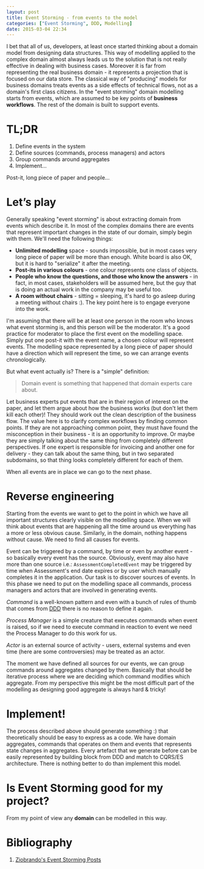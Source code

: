 ```yaml
---
layout: post
title: Event Storming - from events to the model
categories: ["Event Storming", DDD, Modelling]
date: 2015-03-04 22:34
---
```


I bet that all of us, developers, at least once started thinking about a domain model from designing data structures. This way of modelling applied to the complex domain almost always leads us to the solution that is not really effective in dealing with business cases. Moreover it is far from representing the real business domain - it represents a projection that is focused on our data store. The classical way of "producing" models for business domains treats events as a side effects of technical flows, not as a domain's first class citizens. In the "event storming" domain modelling starts from events, which are assumed to be key points of **business workflows**. The rest of the domain is built to support events.

<!--more-->

# TL;DR

1. Define events in the system
2. Define sources (commands, process managers) and actors
3. Group commands around aggregates
4. Implement...

Post-it, long piece of paper and people...

# Let’s play
Generally speaking "event storming" is about extracting domain from events which describe it. In most of the complex domains there are events that represent important changes in the state of our domain, simply begin with them. We'll need the following things:


* **Unlimited modelling** space - sounds impossible, but in most cases very long piece of paper will be more than enough. White board is also OK, but it is hard to "serialize" it after the meeting.
* **Post-its in various colours** - one colour represents one class of objects.
* **People who know the questions, and those who know the answers** - in fact, in most cases, stakeholders will be assumed here, but the guy that is doing an actual work in the company may be useful too.
* **A room without chairs** - sitting = sleeping, it's hard to go asleep during a meeting without chairs :). The key point here is to engage everyone into the work.

I'm assuming that there will be at least one person in the room who knows what event storming is, and this person will be the moderator. It's a good practice for moderator to place the first event on the modelling space. Simply put one post-it with the event name, a chosen colour will represent events. The modelling space represented by a long piece of paper should have a direction which will represent the time, so we can arrange events chronologically.

But what event actually is? There is a "simple" definition:

> Domain event is something that happened that domain experts care about.

Let business experts put events that are in their region of interest on the paper, and let them argue about how the business works (but don't let them kill each other)! They should work out the clean description of the business flow. The value here is to clarify complex workflows by finding common points. If they are not approaching common point, they must have found the misconception in their business - it is an opportunity to improve. Or maybe they are simply talking about the same thing from completely different perspectives. If one expert is responsible for invoicing and another one for delivery - they can talk about the same thing, but in two separated subdomains, so that thing looks completely different for each of them.

When all events are in place we can go to the next phase.

# Reverse engineering

Starting from the events we want to get to the point in which we have all important structures clearly visible on the modelling space. When we will think about events that are happening all the time around us everything has a more or less obvious cause. Similarly, in the domain, nothing happens without cause. We need to find all causes for events.

Event can be triggered by a command, by time or even by another event - so basically every event has the source. Obviously, event may also have more than one source i.e.: `AssessmentCompletedEvent` may be triggered by time when Assessment's end date expires or by user which manually completes it in the application. Our task is to discover sources of events. In this phase we need to put on the modelling space all commands, process managers and actors that are involved in generating events.

_Command_ is a well-known pattern and even with a bunch of rules of thumb that comes from [DDD](http://www.domaindrivendesign.org/) there is no reason to define it again.

_Process Manager_ is a simple creature that executes commands when event is raised, so if we need to execute command in reaction to event we need the Process Manager to do this work for us.

_Actor_ is an external source of activity - users, external systems and even time (here are some controversies) may be treated as an actor.

The moment we have defined all sources for our events, we can group commands around aggregates changed by them. Basically that should be iterative process where we are deciding which command modifies which aggregate. From my perspective this might be the most difficult part of the modelling as designing good aggregate is always hard & tricky!

# Implement!

The process described above should generate something :) that theoretically should be easy to express as a code. We have domain aggregates, commands that operates on them and events that represents state changes in aggregates. Every artefact that we generate before can be easily represented by building block from DDD and match to CQRS/ES architecture. There is nothing better to do than implement this model.

# Is Event Storming good for my project?

From my point of view any **domain** can be modelled in this way.

# Bibliography

1. [Ziobrando's Event Storming Posts](http://ziobrando.blogspot.com/search/label/EventStorming)
